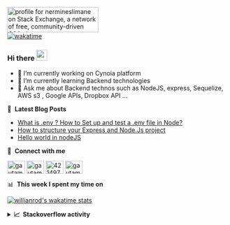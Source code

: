 
<a href="https://stackexchange.com/users/19670331?theme=dark"><img src="https://stackexchange.com/users/flair/19670331.png" width="208" height="58" alt="profile for nermineslimane on Stack Exchange, a network of free, community-driven Q&amp;A sites" title="profile for nermineslimane on Stack Exchange, a network of free, community-driven Q&amp;A sites"></a>
<br/>
[![wakatime](https://wakatime.com/badge/user/6d8178e5-672f-4748-822a-19d296c7c179.svg)](https://wakatime.com/@6d8178e5-672f-4748-822a-19d296c7c179)


### Hi there <a href="https://www.gautamkrishnar.com/"><img src="https://media.giphy.com/media/hvRJCLFzcasrR4ia7z/giphy.gif" width="25px"></a>
- 🔭 I’m currently working on Cynoia platform
- 🌱 I’m currently learning Backend technologies
- 💬 Ask me about Backend technos such as NodeJS,  express, Sequelize, AWS s3 , Google APIs, Dropbox API ...

📕 &nbsp;**Latest Blog Posts**
<!-- BLOG-POST-LIST:START -->
- [What is .env ? How to Set up and test a .env file in Node?](https://dev.to/nermineslimane/what-is-env-how-to-set-up-and-test-a-env-file-in-node-18bl)
- [How to structure your Express and Node.Js project](https://dev.to/nermineslimane/how-to-structure-your-express-and-nodejs-project-3bl)
- [Hello world in nodeJS](https://dev.to/nermineslimane/hello-world-in-nodejs-35lm)
<!-- BLOG-POST-LIST:END -->

🔗 &nbsp;**Connect with me**
<p align="left">
<a href="https://dev.to/nermineslimane" target="blank"><img align="center" src="https://cdn.jsdelivr.net/npm/simple-icons@3.0.1/icons/dev-dot-to.svg" alt="gautamkrishnar" height="30" width="40" /></a>
<a href="https://www.linkedin.com/in/nermine-slimane-810114159/r" target="blank"><img align="center" src="https://raw.githubusercontent.com/rahuldkjain/github-profile-readme-generator/master/src/images/icons/Social/linked-in-alt.svg" alt="gautamkrishnar" height="30" width="40" /></a>
<a href="https://stackoverflow.com/users/14399705/nermineslimane" target="blank"><img align="center" src="https://raw.githubusercontent.com/rahuldkjain/github-profile-readme-generator/master/src/images/icons/Social/stack-overflow.svg" alt="4214976" height="30" width="40" /></a>
<a href="https://www.instagram.com/nermine.slimane/" target="blank"><img align="center" src="https://raw.githubusercontent.com/rahuldkjain/github-profile-readme-generator/master/src/images/icons/Social/instagram.svg" alt="gautamkrishnar" height="30" width="40" /></a>

📊 &nbsp;**This week I spent my time on**

  
[![willianrod's wakatime stats](https://github-readme-stats.vercel.app/api/wakatime?username=nermineslimane&layout=compact)](https://github.com/anuraghazra/github-readme-stats)

<details>
  <summary><b>📈&nbsp;&nbsp;Stackoverflow&nbsp;activity</b></summary>
  <br/>
<!-- STACKOVERFLOW:START -->
- [Answer by nermineslimane for JSON file getting passed as JavaScript object in Express Node.js?](https://stackoverflow.com/questions/70693791/json-file-getting-passed-as-javascript-object-in-express-node-js/70694005#70694005)
- [Answer by nermineslimane for Nodejs - Fetch file from url and send content to client](https://stackoverflow.com/questions/70677334/nodejs-fetch-file-from-url-and-send-content-to-client/70679804#70679804)
- [Answer by nermineslimane for login authorization problem, does not pass the token](https://stackoverflow.com/questions/70669107/login-authorization-problem-does-not-pass-the-token/70669826#70669826)
- [Answer by nermineslimane for NodeJs Cannot Find Module. Path and name are correct](https://stackoverflow.com/questions/70654088/nodejs-cannot-find-module-path-and-name-are-correct/70654178#70654178)
- [Answer by nermineslimane for How can i delete a file from my nodejs server](https://stackoverflow.com/questions/70654059/how-can-i-delete-a-file-from-my-nodejs-server/70654069#70654069)
<!-- STACKOVERFLOW:END -->
  </details>
